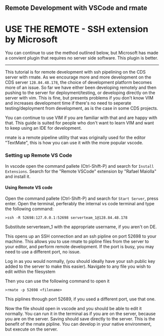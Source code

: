 ## Remote Development with VSCode and rmate

# USE THE REMOTE - SSH extension by Microsoft

You can continue to use the method outlined below, but Microsoft has made a convient plugin that requires no server side software. This plugin is better.
-- -- -- 
This tutorial is for remote development with ssh pipelining on the CDS server with rmate. As we encourage more and more development on the CDS server `128.84.48.178`, the choice of development platform becomes more of an issue. So far we have either been developing remotely and then pushing to the server for deployment/testing, or developing directly on the server with vim. This is fine, but presents problems if you don't know VIM and increases development time if there's no need to seperate testing/deployment from development, as is the case in some CDS projects. 

You can continue to use VIM if you are familiar with that and are happy with that. This guide is suited for people who don't want to learn VIM and want to keep using an IDE for development. 

rmate is a remote pipeline utility that was originally used for the editor "TextMate", this is how you can use it with the more popular vscode. 

### Setting up Remote VS Code

In vscode open the command pallete (Ctrl-Shift-P) and search for `Install Extensions`. Search for the "Remote VSCode" extension by "Rafael Maiolla" and install it. 

#### Using Remote VS code
Open the command pallete (Ctrl-Shift-P) and search for `Start Server`, press enter.
Open the terminal, perferably the internal vs code terminal and type the following command:
```unix
>ssh -R 52698:127.0.0.1:52698 serverteam_1@128.84.48.178
```
Substitute serverteam_1 with the appropriate username, if you aren't on DE.

This opens up an SSH connection and an ssh pipline on port 52698 to your machine. This allows you to use rmate to pipline files from the server to your editor, and perform remote development. If the port is busy, you may need to use a different port, no issue. 

Log in as you would normally, (you should ideally have your ssh public key added to the server to make this easier). Navigate to any file you wish to edit within the filesystem

Then you can use the following command to open it

```unix
>rmate -p 52698 <filename>
```
This piplines <filename> through port 52689, if you used a different port, use that one. 

Now the file should open in vscode and you should be able to edit it normally. You can run it in the terminal as if you are on the server, because you are on the server. Saving should save directly to the server. This is the benefit of the rmate pipline. You can develop in your native environment, but execute on the server. 
